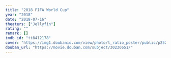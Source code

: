 ```yaml
---
title: "2018 FIFA World Cup"
year: "2018"
date: "2018-07-16"
theaters: ["Jellyfin"]
rating: ""
remark: []
imdb_id: "tt8412178"
cover: "https://img1.doubanio.com/view/photo/l_ratio_poster/public/p2526154419.jpg"
douban_url: "https://movie.douban.com/subject/30230651/"
---
```

